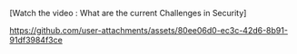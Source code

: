 [Watch the video : What are the current Challenges in Security]




https://github.com/user-attachments/assets/80ee06d0-ec3c-42d6-8b91-91df3984f3ce

